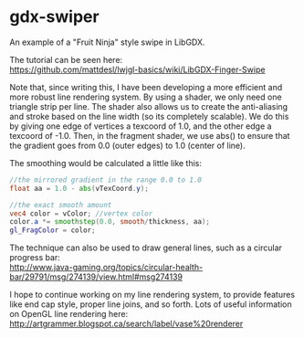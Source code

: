 # gdx-swiper

An example of a "Fruit Ninja" style swipe in LibGDX.

The tutorial can be seen here:  
https://github.com/mattdesl/lwjgl-basics/wiki/LibGDX-Finger-Swipe

Note that, since writing this, I have been developing a more efficient and more robust line rendering system. 
By using a shader, we only need one triangle strip per line. The shader also allows us to create the anti-aliasing
and stroke based on the line width (so its completely scalable). We do this by giving one edge of vertices a texcoord of
1.0, and the other edge a texcoord of -1.0. Then, in the fragment shader, we use abs() to ensure that the gradient goes from 0.0
(outer edges) to 1.0 (center of line). 

The smoothing would be calculated a little like this:
```glsl
//the mirrored gradient in the range 0.0 to 1.0
float aa = 1.0 - abs(vTexCoord.y);

//the exact smooth amount
vec4 color = vColor; //vertex color
color.a *= smoothstep(0.0, smooth/thickness, aa);
gl_FragColor = color;
```

The technique can also be used to draw general lines, such as a circular progress bar:  
http://www.java-gaming.org/topics/circular-health-bar/29791/msg/274139/view.html#msg274139

I hope to continue working on my line rendering system, to provide features like end cap style, proper line joins, and so forth.
Lots of useful information on OpenGL line rendering here:  
http://artgrammer.blogspot.ca/search/label/vase%20renderer